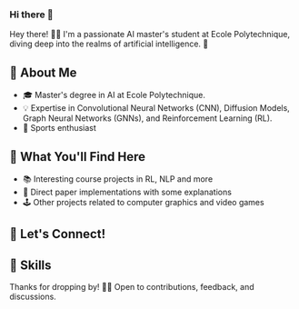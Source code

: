 ### Hi there 👋

Hey there! 👨‍💻 I'm a passionate AI master's student at Ecole Polytechnique, diving deep into the realms of artificial intelligence. 🚀

## 📝 About Me

- 🎓 Master's degree in AI at Ecole Polytechnique.
- 💡 Expertise in Convolutional Neural Networks (CNN), Diffusion Models, Graph Neural Networks (GNNs), and Reinforcement Learning (RL).
- 🏀 Sports enthusiast

## 🚀 What You'll Find Here

- 📚 Interesting course projects in RL, NLP and more
- 🧠 Direct paper implementations with some explanations
- 🕹️ Other projects related to computer graphics and video games

## 👥 Let's Connect!

## 🌈 Skills


Thanks for dropping by! 🚀✨ Open to contributions, feedback, and discussions. 
